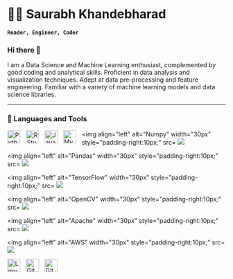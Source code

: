 # 🏄‍♂️ Saurabh Khandebharad

**`Reader, Engineer, Coder`**
### Hi there 👋
I am a Data Science and Machine Learning enthusiast, complemented by good coding and analytical skills. Proficient in data analysis and visualization techniques. Adept at data pre-processing and feature engineering. Familiar with a variety of machine learning models and data science libraries.

---

### 🧰 Languages and Tools

<img align="left" alt="Python" width="30px" style="padding-right:10px;" src="https://cdn.jsdelivr.net/gh/devicons/devicon/icons/python/python-plain.svg" />
<img align="left" alt="RStudio" width="30px" style="padding-right:10px;" src=<img src="https://cdn.jsdelivr.net/gh/devicons/devicon/icons/rstudio/rstudio-original.svg" />
          
<img align="left" alt="Java" width="30px" style="padding-right:10px;" src="https://cdn.jsdelivr.net/gh/devicons/devicon/icons/java/java-original.svg"/>
<img align="left" alt="MySQL" width="30px" style="padding-right:10px;" src=
            <img src="https://cdn.jsdelivr.net/gh/devicons/devicon/icons/mysql/mysql-plain-wordmark.svg" />
          
<img align="left" alt="Numpy" width="30px" style="padding-right:10px;" src=
            <img src="https://cdn.jsdelivr.net/gh/devicons/devicon/icons/numpy/numpy-original.svg" />
          

<img align="left" alt="Pandas" width="30px" style="padding-right:10px;" src=
            <img src="https://cdn.jsdelivr.net/gh/devicons/devicon/icons/pandas/pandas-original.svg" />
          

<img align="left" alt="TensorFlow" width="30px" style="padding-right:10px;" src=
            <img src="https://cdn.jsdelivr.net/gh/devicons/devicon/icons/tensorflow/tensorflow-line-wordmark.svg" />

<img align="left" alt="OpenCV" width="30px" style="padding-right:10px;" src=
            <img src="https://cdn.jsdelivr.net/gh/devicons/devicon/icons/opencv/opencv-original-wordmark.svg" />
          
          
<img align="left" alt="Apache" width="30px" style="padding-right:10px;" src=
            <img src="https://cdn.jsdelivr.net/gh/devicons/devicon/icons/apache/apache-original-wordmark.svg" />
          
  
<img align="left" alt="AWS" width="30px" style="padding-right:10px;" src=
            <img src="https://cdn.jsdelivr.net/gh/devicons/devicon/icons/amazonwebservices/amazonwebservices-original.svg" />

<img align="left" alt="Linux" width="30px" style="padding-right:10px;" src="https://cdn.jsdelivr.net/gh/devicons/devicon/icons/linux/linux-original.svg" />
<img align="left" alt="Git" width="30px" style="padding-right:10px;" src="https://cdn.jsdelivr.net/gh/devicons/devicon/icons/git/git-original.svg" />
<img align="left" alt="GitHub" width="30px" style="padding-right:10px;" src="https://cdn.jsdelivr.net/gh/devicons/devicon/icons/github/github-original.svg" />




<!--
**Saurabhkhandebharad/SaurabhKhandebharad** is a ✨ _special_ ✨ repository because its `README.md` (this file) appears on your GitHub profile.


- 🔭 I’m currently working on ...
- 🌱 I’m currently learning ...
- 👯 I’m looking to collaborate on ...
- 🤔 I’m looking for help with ...
- 💬 Ask me about ...
- 📫 How to reach me: ...
- 😄 Pronouns: ...
- ⚡ Fun fact: ...
-->
